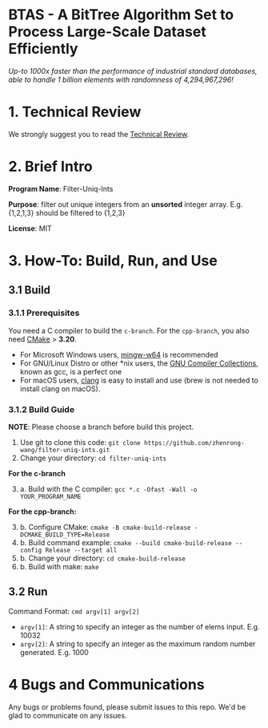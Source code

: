 # BTAS - A BitTree Algorithm Set to Process Large-Scale Dataset Efficiently

*Up-to 1000x faster than the performance of industrial standard databases, able to handle 1 billion elements with randomness of 4,294,967,296!*

# 1. Technical Review

We strongly suggest you to read the [Technical Review](./TECHNICAL_REVIEW.md).

# 2. Brief Intro

**Program Name**: Filter-Uniq-Ints

**Purpose**: filter out unique integers from an **unsorted** integer array. E.g. {1,2,1,3} should be filtered to {1,2,3}

**License**: MIT

# 3. How-To: Build, Run, and Use

## 3.1 Build

### 3.1.1 Prerequisites

You need a C compiler to build the `c-branch`. For the `cpp-branch`, you also need [CMake](https://cmake.org/) > **3.20**.

- For Microsoft Windows users, [mingw-w64](https://sourceforge.net/projects/mingw-w64/) is recommended
- For GNU/Linux Distro or other *nix users, the [GNU Compiler Collections](https://gcc.gnu.org/), known as gcc, is a perfect one
- For macOS users, [clang](https://clang.llvm.org/) is easy to install and use (brew is not needed to install clang on macOS).

### 3.1.2 Build Guide

**NOTE**: Please choose a branch before build this project.

1. Use git to clone this code: `git clone https://github.com/zhenrong-wang/filter-uniq-ints.git`
2. Change your directory: `cd filter-uniq-ints`

**For the c-branch**

3. a. Build with the C compiler: `gcc *.c -Ofast -Wall -o YOUR_PROGRAM_NAME`

**For the cpp-branch:**

3. b. Configure CMake: `cmake -B cmake-build-release -DCMAKE_BUILD_TYPE=Release`
4. b. Build command example: `cmake --build cmake-build-release --config Release --target all`
5. b. Change your directory: `cd cmake-build-release`
6. b. Build with make: `make`

## 3.2 Run

Command Format: `cmd argv[1] argv[2]`

- `argv[1]`: A string to specify an integer as the number of elems input. E.g. 10032 
- `argv[2]`: A string to specify an integer as the maximum random number generated. E.g. 1000

# 4 Bugs and Communications

Any bugs or problems found, please submit issues to this repo. We'd be glad to communicate on any issues.

